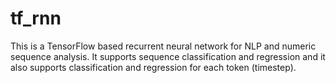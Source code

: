 # tf_rnn
This is a TensorFlow based recurrent neural network for NLP and numeric sequence analysis. It supports sequence classification and regression and it also supports classification and regression for each token (timestep).
